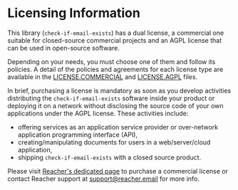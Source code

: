 # Licensing Information

This library (`check-if-email-exists`) has a dual license, a commercial one suitable for closed-source commercial projects and an AGPL license that can be used in open-source software.

Depending on your needs, you must choose one of them and follow its policies. A detail of the policies and agreements for each license type are available in the [LICENSE.COMMERCIAL](./LICENSE.COMMERCIAL) and [LICENSE.AGPL](./LICENSE.AGPL) files.

In brief, purchasing a license is mandatory as soon as you develop activities distributing the `check-if-email-exists` software inside your product or deploying it on a network without disclosing the source code of your own applications under the AGPL license. These activities include:

-   offering services as an application service provider or over-network application programming interface (API),
-   creating/manipulating documents for users in a web/server/cloud application,
-   shipping `check-if-email-exists` with a closed source product.

Please visit [Reacher's dedicated page](https://reacher.email/commercial-license) to purchase a commercial license or contact Reacher support at support@reacher.email for more info.
